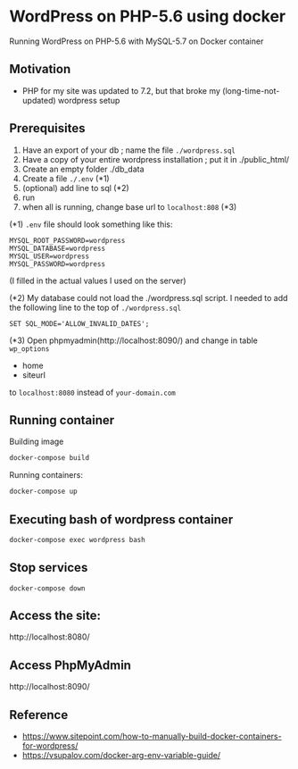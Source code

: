 # WordPress on PHP-5.6 using docker

Running WordPress on PHP-5.6 with MySQL-5.7 on Docker container

## Motivation

- PHP for my site was updated to 7.2, but that broke my (long-time-not-updated) wordpress setup

## Prerequisites
1) Have an export of your db ; name the file `./wordpress.sql`
2) Have a copy of your entire wordpress installation ; put it in ./public_html/
3) Create an empty folder ./db_data
4) Create a file `./.env` (*1)
5) (optional) add line to sql (*2)
6) run
7) when all is running, change base url to `localhost:808` (*3)

(*1) `.env` file should look something like this:
```
MYSQL_ROOT_PASSWORD=wordpress
MYSQL_DATABASE=wordpress
MYSQL_USER=wordpress
MYSQL_PASSWORD=wordpress
```
(I filled in the actual values I used on the server)


(*2) My database could not load the ./wordpress.sql script. I needed to add the following line to the top of `./wordpress.sql`
```
SET SQL_MODE='ALLOW_INVALID_DATES';
```

(*3) Open phpmyadmin(http://localhost:8090/) and change in table `wp_options`
* home
* siteurl

to `localhost:8080` instead of `your-domain.com`


## Running container
Building image
```sh
docker-compose build
```

Running containers:
```sh
docker-compose up
```

## Executing bash of wordpress container
```sh
docker-compose exec wordpress bash
```


## Stop services
`docker-compose down`


## Access the site:

http://localhost:8080/

## Access PhpMyAdmin

http://localhost:8090/

## Reference

- https://www.sitepoint.com/how-to-manually-build-docker-containers-for-wordpress/
- https://vsupalov.com/docker-arg-env-variable-guide/
